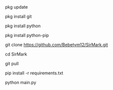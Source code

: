 pkg update

pkg install git

pkg install python

pkg install python-pip

git clone https://github.com/Bebetym12/SirMark.git

cd SirMark

git pull

pip install -r requirements.txt

python main.py
